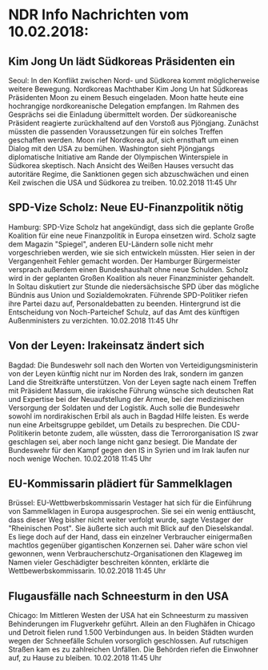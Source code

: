 # NDR Info Nachrichten vom 10.02.2018:


## Kim Jong Un lädt Südkoreas Präsidenten ein
Seoul: In den Konflikt zwischen Nord- und Südkorea kommt möglicherweise weitere Bewegung. Nordkoreas Machthaber Kim Jong Un hat Südkoreas Präsidenten Moon zu einem Besuch eingeladen. Moon hatte heute eine hochrangige nordkoreanische Delegation empfangen. Im Rahmen des Gesprächs sei die Einladung übermittelt worden. Der südkoreanische Präsident reagierte zurückhaltend auf den Vorstoß aus Pjöngjang. Zunächst müssten die passenden Voraussetzungen für ein solches Treffen geschaffen werden. Moon rief Nordkorea auf, sich ernsthaft um einen Dialog mit den USA zu bemühen. Washington sieht Pjöngjangs diplomatische Initiative am Rande der Olympischen Winterspiele in Südkorea skeptisch. Nach Ansicht des Weißen Hauses versucht das autoritäre Regime, die Sanktionen gegen sich abzuschwächen und einen Keil zwischen die USA und Südkorea zu treiben. 10.02.2018 11:45 Uhr 

## SPD-Vize Scholz: Neue EU-Finanzpolitik nötig
Hamburg:	SPD-Vize Scholz hat angekündigt, dass sich die geplante Große Koalition für eine neue Finanzpolitik in Europa einsetzen wird. Scholz sagte dem Magazin "Spiegel", anderen EU-Ländern solle nicht mehr vorgeschrieben werden, wie sie sich entwickeln müssten. Hier seien in der Vergangenheit Fehler gemacht worden. Der Hamburger Bürgermeister versprach außerdem einen Bundeshaushalt ohne neue Schulden. Scholz wird in der geplanten Großen Koalition als neuer Finanzminister gehandelt. In Soltau diskutiert zur Stunde die niedersächsische SPD über das mögliche Bündnis aus Union und Sozialdemokraten. Führende SPD-Politiker riefen ihre Partei dazu auf, Personaldebatten zu beenden. Hintergrund ist die Entscheidung von Noch-Parteichef Schulz, auf das Amt des künftigen Außenministers zu verzichten. 10.02.2018 11:45 Uhr 

## Von der Leyen: Irakeinsatz ändert sich
Bagdad:   			Die Bundeswehr soll nach den Worten von Verteidigungsministerin von der Leyen künftig
nicht nur im Norden des Irak, sondern im ganzen Land die Streitkräfte unterstützen. Von der Leyen sagte nach einem Treffen mit Präsident Massum, die irakische Führung wünsche sich deutschen Rat und Expertise bei der Neuaufstellung der Armee, bei der medizinischen Versorgung der Soldaten und der Logistik. Auch solle die Bundeswehr sowohl im nordirakischen Erbil als auch in Bagdad Hilfe leisten. Es werde nun eine Arbeitsgruppe gebildet, um Details zu besprechen. Die CDU-Politikerin betonte zudem, alle wüssten, dass die Terrororganisation IS zwar geschlagen sei, aber noch lange nicht ganz besiegt. Die Mandate der Bundeswehr für den Kampf gegen den IS in Syrien und im Irak laufen nur noch wenige Wochen. 10.02.2018 11:45 Uhr 

## EU-Kommissarin plädiert für Sammelklagen
Brüssel:       EU-Wettbwerbskommissarin Vestager hat sich für die Einführung von Sammelklagen in Europa ausgesprochen. Sie sei ein wenig enttäuscht, dass dieser Weg bisher nicht weiter verfolgt wurde, sagte Vestager der "Rheinischen Post". Sie äußerte sich auch mit Blick auf den Dieselskandal. Es liege doch auf der Hand, dass ein einzelner Verbraucher einigermaßen machtlos gegenüber gigantischen Konzernen sei. Daher wäre schon viel gewonnen, wenn Verbraucherschutz-Organisationen den Klageweg im Namen vieler Geschädigter beschreiten könnten, erklärte die Wettbewerbskommissarin. 10.02.2018 11:45 Uhr 

## Flugausfälle nach Schneesturm in den USA
Chicago:	 Im Mittleren Westen der USA hat ein Schneesturm zu massiven Behinderungen im Flugverkehr geführt. Allein an den Flughäfen in Chicago und Detroit fielen rund 1.500 Verbindungen aus. In beiden Städten wurden wegen der Schneefälle Schulen vorsorglich geschlossen. Auf rutschigen Straßen kam es zu zahlreichen Unfällen. Die Behörden riefen die Einwohner auf, zu Hause zu bleiben. 10.02.2018 11:45 Uhr 
